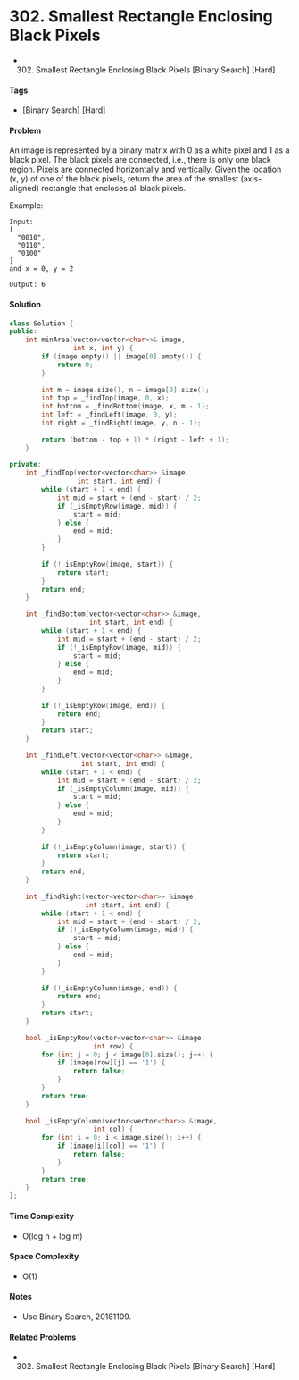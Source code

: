 # 302. Smallest Rectangle Enclosing Black Pixels
- 302. Smallest Rectangle Enclosing Black Pixels [Binary Search] [Hard]

#### Tags
- [Binary Search] [Hard]

#### Problem
An image is represented by a binary matrix with 0 as a white pixel and 1 as a black pixel. The black pixels are connected, i.e., there is only one black region. Pixels are connected horizontally and vertically. Given the location (x, y) of one of the black pixels, return the area of the smallest (axis-aligned) rectangle that encloses all black pixels.

Example:

    Input:
    [
      "0010",
      "0110",
      "0100"
    ]
    and x = 0, y = 2

    Output: 6

#### Solution
``` C++
class Solution {
public:
    int minArea(vector<vector<char>>& image, 
                int x, int y) {
        if (image.empty() || image[0].empty()) {
            return 0;
        }
        
        int m = image.size(), n = image[0].size();
        int top = _findTop(image, 0, x);
        int bottom = _findBottom(image, x, m - 1);
        int left = _findLeft(image, 0, y);
        int right = _findRight(image, y, n - 1);
        
        return (bottom - top + 1) * (right - left + 1);
    }
    
private:
    int _findTop(vector<vector<char>> &image, 
                 int start, int end) {
        while (start + 1 < end) {
            int mid = start + (end - start) / 2;
            if (_isEmptyRow(image, mid)) {
                start = mid;
            } else {
                end = mid;
            }
        }
        
        if (!_isEmptyRow(image, start)) {
            return start;
        }
        return end;
    }
    
    int _findBottom(vector<vector<char>> &image, 
                    int start, int end) {
        while (start + 1 < end) {
            int mid = start + (end - start) / 2;
            if (!_isEmptyRow(image, mid)) {
                start = mid;
            } else {
                end = mid;
            }
        }
        
        if (!_isEmptyRow(image, end)) {
            return end;
        }
        return start;
    }
    
    int _findLeft(vector<vector<char>> &image, 
                  int start, int end) {
        while (start + 1 < end) {
            int mid = start + (end - start) / 2;
            if (_isEmptyColumn(image, mid)) {
                start = mid;
            } else {
                end = mid;
            }
        }
        
        if (!_isEmptyColumn(image, start)) {
            return start;
        }
        return end;
    }
    
    int _findRight(vector<vector<char>> &image, 
                   int start, int end) {
        while (start + 1 < end) {
            int mid = start + (end - start) / 2;
            if (!_isEmptyColumn(image, mid)) {
                start = mid;
            } else {
                end = mid;
            }
        }
        
        if (!_isEmptyColumn(image, end)) {
            return end;
        }
        return start;
    }
    
    bool _isEmptyRow(vector<vector<char>> &image, 
                     int row) {
        for (int j = 0; j < image[0].size(); j++) {
            if (image[row][j] == '1') {
                return false;
            }
        }
        return true;
    }
    
    bool _isEmptyColumn(vector<vector<char>> &image, 
                     int col) {
        for (int i = 0; i < image.size(); i++) {
            if (image[i][col] == '1') {
                return false;
            }
        }
        return true;
    }
};
```

#### Time Complexity
- O(log n + log m)

#### Space Complexity
- O(1)

#### Notes
- Use Binary Search, 20181109.

#### Related Problems
- 302. Smallest Rectangle Enclosing Black Pixels [Binary Search] [Hard]
